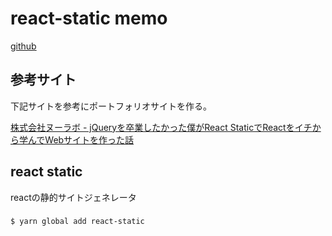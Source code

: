# react-static memo

[github](https://github.com/react-static/react-static/tree/master/#examples-and-templates)

## 参考サイト

下記サイトを参考にポートフォリオサイトを作る。

[株式会社ヌーラボ - jQueryを卒業したかった僕がReact StaticでReactをイチから学んでWebサイトを作った話](https://nulab.com/ja/blog/typetalk/how-to-make-website-with-react-static/)

## react static

reactの静的サイトジェネレータ

### 

```console
$ yarn global add react-static
```
